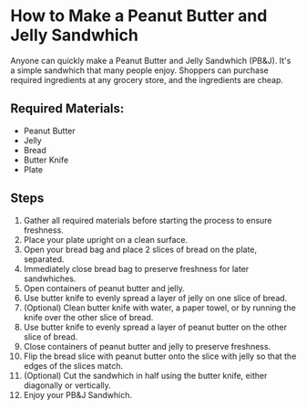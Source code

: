 # How to Make a Peanut Butter and Jelly Sandwhich
Anyone can quickly make a Peanut Butter and Jelly Sandwhich (PB&J). It's a simple sandwhich that many people enjoy. Shoppers can purchase required ingredients at any grocery store, and the ingredients are cheap.
## Required Materials:
* Peanut Butter
* Jelly
* Bread
* Butter Knife
* Plate

## Steps
1. Gather all required materials before starting the process to ensure freshness.
2. Place your plate upright on a clean surface.
3. Open your bread bag and place 2 slices of bread on the plate, separated.
4. Immediately close bread bag to preserve freshness for later sandwhiches.
5. Open containers of peanut butter and jelly.
6. Use butter knife to evenly spread a layer of jelly on one slice of bread.
7. (Optional) Clean butter knife with water, a paper towel, or by running the knife over the other slice of bread.
8. Use butter knife to evenly spread a layer of peanut butter on the other slice of bread.
9. Close containers of peanut butter and jelly to preserve freshness.
10. Flip the bread slice with peanut butter onto the slice with jelly so that the edges of the slices match.
11. (Optional) Cut the sandwhich in half using the butter knife, either diagonally or vertically.
12. Enjoy your PB&J Sandwhich.